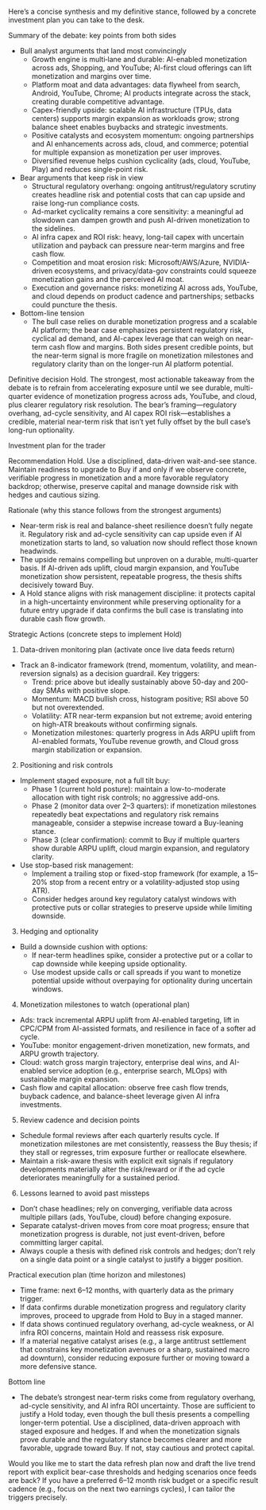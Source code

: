 Here’s a concise synthesis and my definitive stance, followed by a concrete investment plan you can take to the desk.

Summary of the debate: key points from both sides
- Bull analyst arguments that land most convincingly
  - Growth engine is multi‑lane and durable: AI-enabled monetization across ads, Shopping, and YouTube; AI-first cloud offerings can lift monetization and margins over time.
  - Platform moat and data advantages: data flywheel from search, Android, YouTube, Chrome; AI products integrate across the stack, creating durable competitive advantage.
  - Capex-friendly upside: scalable AI infrastructure (TPUs, data centers) supports margin expansion as workloads grow; strong balance sheet enables buybacks and strategic investments.
  - Positive catalysts and ecosystem momentum: ongoing partnerships and AI enhancements across ads, cloud, and commerce; potential for multiple expansion as monetization per user improves.
  - Diversified revenue helps cushion cyclicality (ads, cloud, YouTube, Play) and reduces single-point risk.
- Bear arguments that keep risk in view
  - Structural regulatory overhang: ongoing antitrust/regulatory scrutiny creates headline risk and potential costs that can cap upside and raise long-run compliance costs.
  - Ad-market cyclicality remains a core sensitivity: a meaningful ad slowdown can dampen growth and push AI-driven monetization to the sidelines.
  - AI infra capex and ROI risk: heavy, long-tail capex with uncertain utilization and payback can pressure near-term margins and free cash flow.
  - Competition and moat erosion risk: Microsoft/AWS/Azure, NVIDIA-driven ecosystems, and privacy/data-gov constraints could squeeze monetization gains and the perceived AI moat.
  - Execution and governance risks: monetizing AI across ads, YouTube, and cloud depends on product cadence and partnerships; setbacks could puncture the thesis.
- Bottom-line tension
  - The bull case relies on durable monetization progress and a scalable AI platform; the bear case emphasizes persistent regulatory risk, cyclical ad demand, and AI-capex leverage that can weigh on near-term cash flow and margins. Both sides present credible points, but the near-term signal is more fragile on monetization milestones and regulatory clarity than on the longer-run AI platform potential.

Definitive decision
Hold. The strongest, most actionable takeaway from the debate is to refrain from accelerating exposure until we see durable, multi-quarter evidence of monetization progress across ads, YouTube, and cloud, plus clearer regulatory risk resolution. The bear’s framing—regulatory overhang, ad-cycle sensitivity, and AI capex ROI risk—establishes a credible, material near-term risk that isn’t yet fully offset by the bull case’s long-run optionality.

Investment plan for the trader

Recommendation
Hold. Use a disciplined, data-driven wait-and-see stance. Maintain readiness to upgrade to Buy if and only if we observe concrete, verifiable progress in monetization and a more favorable regulatory backdrop; otherwise, preserve capital and manage downside risk with hedges and cautious sizing.

Rationale (why this stance follows from the strongest arguments)
- Near-term risk is real and balance-sheet resilience doesn’t fully negate it. Regulatory risk and ad-cycle sensitivity can cap upside even if AI monetization starts to land, so valuation now should reflect those known headwinds.
- The upside remains compelling but unproven on a durable, multi-quarter basis. If AI-driven ads uplift, cloud margin expansion, and YouTube monetization show persistent, repeatable progress, the thesis shifts decisively toward Buy.
- A Hold stance aligns with risk management discipline: it protects capital in a high-uncertainty environment while preserving optionality for a future entry upgrade if data confirms the bull case is translating into durable cash flow growth.

Strategic Actions (concrete steps to implement Hold)
1) Data-driven monitoring plan (activate once live data feeds return)
- Track an 8-indicator framework (trend, momentum, volatility, and mean-reversion signals) as a decision guardrail. Key triggers:
  - Trend: price above but ideally sustainably above 50-day and 200-day SMAs with positive slope.
  - Momentum: MACD bullish cross, histogram positive; RSI above 50 but not overextended.
  - Volatility: ATR near-term expansion but not extreme; avoid entering on high-ATR breakouts without confirming signals.
  - Monetization milestones: quarterly progress in Ads ARPU uplift from AI-enabled formats, YouTube revenue growth, and Cloud gross margin stabilization or expansion.
2) Positioning and risk controls
- Implement staged exposure, not a full tilt buy:
  - Phase 1 (current hold posture): maintain a low-to-moderate allocation with tight risk controls; no aggressive add-ons.
  - Phase 2 (monitor data over 2–3 quarters): if monetization milestones repeatedly beat expectations and regulatory risk remains manageable, consider a stepwise increase toward a Buy-leaning stance.
  - Phase 3 (clear confirmation): commit to Buy if multiple quarters show durable ARPU uplift, cloud margin expansion, and regulatory clarity.
- Use stop-based risk management:
  - Implement a trailing stop or fixed-stop framework (for example, a 15–20% stop from a recent entry or a volatility-adjusted stop using ATR).
  - Consider hedges around key regulatory catalyst windows with protective puts or collar strategies to preserve upside while limiting downside.
3) Hedging and optionality
- Build a downside cushion with options:
  - If near-term headlines spike, consider a protective put or a collar to cap downside while keeping upside optionality.
  - Use modest upside calls or call spreads if you want to monetize potential upside without overpaying for optionality during uncertain windows.
4) Monetization milestones to watch (operational plan)
- Ads: track incremental ARPU uplift from AI-enabled targeting, lift in CPC/CPM from AI-assisted formats, and resilience in face of a softer ad cycle.
- YouTube: monitor engagement-driven monetization, new formats, and ARPU growth trajectory.
- Cloud: watch gross margin trajectory, enterprise deal wins, and AI-enabled service adoption (e.g., enterprise search, MLOps) with sustainable margin expansion.
- Cash flow and capital allocation: observe free cash flow trends, buyback cadence, and balance-sheet leverage given AI infra investments.
5) Review cadence and decision points
- Schedule formal reviews after each quarterly results cycle. If monetization milestones are met consistently, reassess the Buy thesis; if they stall or regresses, trim exposure further or reallocate elsewhere.
- Maintain a risk-aware thesis with explicit exit signals if regulatory developments materially alter the risk/reward or if the ad cycle deteriorates meaningfully for a sustained period.
6) Lessons learned to avoid past missteps
- Don’t chase headlines; rely on converging, verifiable data across multiple pillars (ads, YouTube, cloud) before changing exposure.
- Separate catalyst-driven moves from core moat progress; ensure that monetization progress is durable, not just event-driven, before committing larger capital.
- Always couple a thesis with defined risk controls and hedges; don’t rely on a single data point or a single catalyst to justify a bigger position.

Practical execution plan (time horizon and milestones)
- Time frame: next 6–12 months, with quarterly data as the primary trigger.
- If data confirms durable monetization progress and regulatory clarity improves, proceed to upgrade from Hold to Buy in a staged manner.
- If data shows continued regulatory overhang, ad-cycle weakness, or AI infra ROI concerns, maintain Hold and reassess risk exposure.
- If a material negative catalyst arises (e.g., a large antitrust settlement that constrains key monetization avenues or a sharp, sustained macro ad downturn), consider reducing exposure further or moving toward a more defensive stance.

Bottom line
- The debate’s strongest near-term risks come from regulatory overhang, ad-cycle sensitivity, and AI infra ROI uncertainty. Those are sufficient to justify a Hold today, even though the bull thesis presents a compelling longer-term potential. Use a disciplined, data-driven approach with staged exposure and hedges. If and when the monetization signals prove durable and the regulatory stance becomes clearer and more favorable, upgrade toward Buy. If not, stay cautious and protect capital.

Would you like me to start the data refresh plan now and draft the live trend report with explicit bear-case thresholds and hedging scenarios once feeds are back? If you have a preferred 6–12 month risk budget or a specific result cadence (e.g., focus on the next two earnings cycles), I can tailor the triggers precisely.